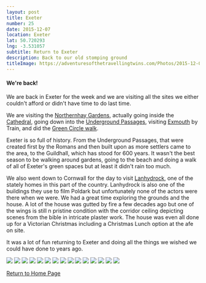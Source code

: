 ```yaml
---
layout: post
title: Exeter
number: 25
date: 2015-12-07
location: Exeter
lat: 50.720293
lng: -3.531057
subtitle: Return to Exeter
description: Back to our old stomping ground
titleImage: https://adventuresofthetravellingtwins.com/Photos/2015-12-07-Exeter/cover-min.JPG
---
```


<h4>We're back!</h4>

We are back in Exeter for the week and we are visiting all the sites we either couldn't afford or didn't have time to do last time.

We are visiting the <a target="_blank" href="https://www.visitexeter.com/things-to-do/northernhay-gardens-p153793">Northernhay Gardens</a>, 
actually going inside the <a target="_blank" href="https://www.exeter-cathedral.org.uk/">Cathedral</a>, 
going down into the <a target="_blank" href="https://exeter.gov.uk/leisure-and-culture/our-attractions/underground-passages/">Underground Passages</a>, 
visiting <a target="_blank" href="https://www.visitsouthdevon.co.uk/places/exmouth-p221953">Exmouth</a> by Train, 
and did the <a target="_blank" href="https://exeter.gov.uk/leisure-and-culture/walking-in-exeter/exeter-green-circle-walks/overview/"> Green Circle walk</a>.

Exeter is so full of history. From the Underground Passages, that were created first by the Romans and then built upon as more settlers came to the area, to the Guildhall, which has stood for 600 years. 
It wasn't the best season to be walking around gardens, going to the beach and doing a walk of all of Exeter's green spaces but at least it didn't rain too much.

We also went down to Cornwall for the day to visit <a target="_blank" href="https://www.nationaltrust.org.uk/lanhydrock">Lanhydrock</a>, one of the stately homes in this part of the country. 
Lanhydrock is also one of the buildings they use to film Poldark but unfortunately none of the actors were there when we were. We had a great time exploring the grounds and the house. 
A lot of the house was gutted by fire a few decades ago but one of the wings is still n pristine condition with the corridor ceiling depicting scenes from the bible in intricate plaster work. 
The house was even all done up for a Victorian Christmas including a Christmas Lunch option at the afe on site.

It was a lot of fun returning to Exeter and doing all the things we wished we could have done to years ago. 

<img src="https://adventuresofthetravellingtwins.com/Photos/2015-12-07-Exeter/day24-min.jpg" class="image1">
<img src="https://adventuresofthetravellingtwins.com/Photos/2015-12-07-Exeter/day25-min.jpg" class="image1">
<img src="https://adventuresofthetravellingtwins.com/Photos/2015-12-07-Exeter/day26-min.jpg" class="image1">
<img src="https://adventuresofthetravellingtwins.com/Photos/2015-12-07-Exeter/day34-min.jpg" class="image1">
<img src="https://adventuresofthetravellingtwins.com/Photos/2015-12-07-Exeter/day35-min.jpg" class="image1">
<img src="https://adventuresofthetravellingtwins.com/Photos/2015-12-07-Exeter/day36-min.jpg" class="image1">
<img src="https://adventuresofthetravellingtwins.com/Photos/2015-12-07-Exeter/day42-min.jpg" class="image1">
<img src="https://adventuresofthetravellingtwins.com/Photos/2015-12-07-Exeter/day43-min.jpg" class="image1">
<img src="https://adventuresofthetravellingtwins.com/Photos/2015-12-07-Exeter/day51-min.jpg" class="image1">
<img src="https://adventuresofthetravellingtwins.com/Photos/2015-12-09-Lanhydroch/day12-min.jpg" class="image1">
<img src="https://adventuresofthetravellingtwins.com/Photos/2015-12-09-Lanhydroch/day14-min.jpg" class="image1">
<img src="https://adventuresofthetravellingtwins.com/Photos/2015-12-09-Lanhydroch/day16-min.jpg" class="image1">
<img src="https://adventuresofthetravellingtwins.com/Photos/2015-12-12-Exmouth/cover-min.jpg" class="image1">
<img src="https://adventuresofthetravellingtwins.com/Photos/2015-12-12-Exmouth/day12-min.jpg" class="image1">
<img src="https://adventuresofthetravellingtwins.com/Photos/2015-12-12-Exmouth/day14-min.jpg" class="image1">

<a href="https://adventuresofthetravellingtwins.com/">Return to Home Page</a>
